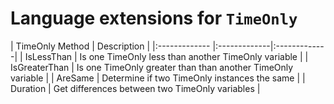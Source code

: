 ﻿# Language extensions for `TimeOnly`

| TimeOnly Method        |   Description    |
|:------------- |:-------------|:-------------|
| IsLessThan | Is one TimeOnly less than another TimeOnly variable |
| IsGreaterThan | Is one TimeOnly greater than than another TimeOnly variable |
| AreSame | Determine if two TimeOnly instances the same |
| Duration | Get differences between two TimeOnly variables |


